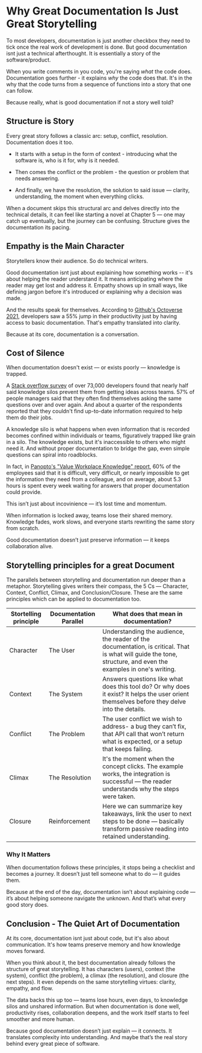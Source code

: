 # Why Great Documentation Is Just Great Storytelling

To most developers, documentation is just another checkbox they need to tick once the real work of development is done. But good documentation isnt just a technical afterthought. It is essentially a story of the software/product.



When you write comments in you code, you're saying *what* the code does. Documentation goes further - it explains *why* the code does that. It's in the why that the code turns from a sequence of functions into a story that one can follow.

Because really, what is good documentation if not a story well told?


## Structure is Story

Every great story follows a classic arc: setup, conflict, resolution. Documentation does it too. 

* It starts with a setup in the form of context - introducing what the software is, who is it for, why is it needed.

* Then comes the conflict or the problem - the question or problem that needs answering.

* And finally, we have the resolution, the solution to said issue — clarity, understanding, the moment when everything clicks.


When a document skips this structural arc and delves directly into the technical details, it can feel like starting a novel at Chapter 5 — one may catch up eventually, but the journey can be confusing. Structure gives the documentation its pacing.



## Empathy is the Main Character

Storytellers know their audience. So do technical writers.

Good documentation isnt just about explaining how something works -- it's about helping the reader understand it. It means anticipating where the reader may get lost and address it.
Empathy shows up in small ways, like defining jargon before it's introduced or explaining why a decision was made.


And the results speak for themselves. According to [Github's Octoverse 2021](https://octoverse.github.com/2021/#code-needs-documentation-to-become-a-project), developers saw a 55% jump in their productivity just by having access to basic documentation. That's empathy translated into clarity.


Because at its core, documentation is a conversation. 


## Cost of Silence

When documentation doesn't exist — or exists poorly — knowledge is trapped.

A [Stack overflow survey](https://survey.stackoverflow.co/2022/#productivity-impacts-knowledge) of over 73,000 developers found that nearly half said knowledge silos prevent them from getting ideas across teams. 57% of people managers said that they often find themselves asking the same questions over and over again. And about a quarter of the respondents reported that they couldn't find up-to-date information required to help them do their jobs.



A knowledge silo is what happens when even information that is recorded becomes confined within individuals or teams, figuratively trapped like grain in a silo. The knowledge exists, but it's inaccessible to others who might need it. And without proper documentation to bridge the gap, even simple questions can spiral into roadblocks. 



In fact, in [Panopto's "Value Workplace Knowledge" report](https://www.panopto.com/resource/valuing-workplace-knowledge/), 60% of the employees said that it is difficult, very difficult, or nearly impossible to get the information they need from a colleague, and on average, about 5.3 hours is spent every week waiting for answers that proper documentation could provide.

This isn’t just about incovinience — it’s lost time and momentum.

When information is locked away, teams lose their shared memory. Knowledge fades, work slows, and everyone starts rewriting the same story from scratch.


Good documentation doesn’t just preserve information — it keeps collaboration alive.


## Storytelling principles for a great Document

The parallels between storytelling and documentation run deeper than a metaphor. Storytelling gives writers their compass, the 5 Cs — Character, Context, Conflict, Climax, and Conclusion/Closure. These are the same principles which can be applied to documentation too.



| Stortelling principle | Documentation Parallel | What does that mean in documentation?|
|----------------|-------------------------|-------------------------|
|Character|The User|Understanding the audience, the reader of the documentation, is critical. That is what will guide the tone, structure, and even the examples in one's writing.|
|Context|The System| Answers questions like what does this tool do? Or why does it exist? It helps the user orient themselves before they delve into the details.|
|Conflict|The Problem|The user conflict we wish to address- a bug they can’t fix, that API call that won’t return what is expected, or a setup that keeps failing.|
|Climax|The Resolution| It's the moment when the concept clicks. The example works, the integration is successful — the reader understands why the steps were taken.|
|Closure|Reinforcement|Here we can summarize key takeaways, link the user to next steps to be done — basically transform passive reading into retained understanding.



### Why It Matters

When documentation follows these principles, it stops being a checklist and becomes a journey. It doesn’t just tell someone what to do — it guides them.

Because at the end of the day, documentation isn’t about explaining code — it’s about helping someone navigate the unknown. And that’s what every good story does.



## Conclusion - The Quiet Art of Documentation

At its core, documentation isnt just about code, but it's also about communication. It's how teams preserve memory and how knowledge moves forward.


When you think about it, the best documentation already follows the structure of great storytelling. It has characters (users), context (the system), conflict (the problem), a climax (the resolution), and closure (the next steps). It even depends on the same storytelling virtues: clarity, empathy, and flow.



The data backs this up too — teams lose hours, even days, to knowledge silos and unshared information. But when documentation is done well, productivity rises, collaboration deepens, and the work itself starts to feel smoother and more human.



Because good documentation doesn’t just explain — it connects.
It translates complexity into understanding.
And maybe that’s the real story behind every great piece of software.